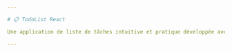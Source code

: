 ```yaml
---

# 📋 TodoList React

Une application de liste de tâches intuitive et pratique développée avec React. Gérez vos tâches quotidiennes en ajoutant, modifiant et supprimant facilement des items. Organisez vos tâches par priorité et catégories pour une meilleure productivité !

---
```


